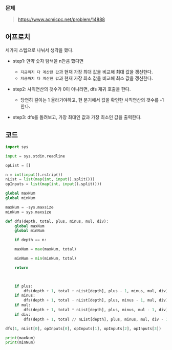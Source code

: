 

### 문제
> https://www.acmicpc.net/problem/14888

## 어프로치
세가지 스텝으로 나눠서 생각을 했다.
- step1: 만약 숫자 탐색을 n만큼 했다면
	- `지금까지 다 계산한 값`과 현재 가장 최대 값을 비교해 최대 값을 갱신한다.
	- `지금까지 다 계산한 값`과 현재 가장 최소 값을 비교해 최소 값을 갱신한다.

- step2: 사칙연산의 갯수가 0이 아니라면, dfs 재귀 호출을 한다.
	- 당연히 깊이는 1 올라가야하고, 현 분기에서 값을 확인한 사칙연산의 갯수를 -1 한다.

- step3: dfs를 돌려보고, 가장 최대인 값과 가장 최소인 값을 출력한다.

## 코드
```python
import sys

input = sys.stdin.readline

opList = []

n = int(input().rstrip())
nList = list(map(int, input().split()))
opInputs = list(map(int, input().split()))

global maxNum
global minNum

maxNum = -sys.maxsize
minNum = sys.maxsize

def dfs(depth, total, plus, minus, mul, div):
	global maxNum
	global minNum

	if depth == n:

	maxNum = max(maxNum, total)

	minNum = min(minNum, total)

	return

  

	if plus:
		dfs(depth + 1, total + nList[depth], plus - 1, minus, mul, div)
	if minus:
		dfs(depth + 1, total - nList[depth], plus, minus - 1, mul, div)
	if mul:
		dfs(depth + 1, total * nList[depth], plus, minus, mul - 1, div)
	if div:
		dfs(depth + 1, total // nList[depth], plus, minus, mul, div - 1)

dfs(1, nList[0], opInputs[0], opInputs[1], opInputs[2], opInputs[3])

print(maxNum)
print(minNum)
```